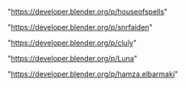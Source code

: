 "https://developer.blender.org/p/houseofspells"

"https://developer.blender.org/p/snrfaiden"

"https://developer.blender.org/p/cluly"

"https://developer.blender.org/p/Luna"

"https://developer.blender.org/p/hamza.elbarmaki"

 
